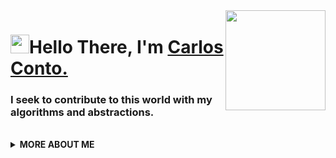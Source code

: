 
<img align="right" src="https://media.giphy.com/media/d31vTpVi1LAcDvdm/giphy.gif" height="160px" width="auto">

<h1 align="left"><img src="https://raw.githubusercontent.com/sidbelbase/sidbelbase/master/wave.gif" width="30px">Hello There, I'm <a href="https://sidbelbase.me">Carlos Conto.</a></h1>

<h3 align="left">I seek to contribute to this world with my algorithms and abstractions.</h3>
<!--
<a target="_blank" href="https://linkedin.com/in/sidbelbase/">
<img src="https://img.shields.io/badge/-sidbelbase-blue?style=for-the-badge&logo=Linkedin&logoColor=white&link=https://linkedin.com/in/sidbelbase/" alt="Linkedin Badge"></a>

<a target="_blank" href="https://twitter.com/sidbelbase">
<img src="https://img.shields.io/badge/sidbelbase-1ca0f1?style=for-the-badge&logo=twitter&logoColor=white&link=https://twitter.com/sidbelbase" alt="Twitter Badge"></a>

<a target="_blank" href="https://instagram.com/sidbelbase/">
<img src="https://img.shields.io/badge/-sidbelbase-E1306C?style=for-the-badge&logo=Instagram&logoColor=white&link=https://instagram.com/sidbelbase/" alt="Instagram Badge"></a>

<a target="_blank" href="https://behance.net/sidbelbase/">
<img src="https://img.shields.io/badge/-sidbelbase-141414?style=for-the-badge&logo=Behance&logoColor=white&link=https://behance.net/sidbelbase" alt="Behance Badge"></a>
<br>
-->
<br>

  <details>
    <summary>
    <strong>MORE ABOUT ME</strong>
    </summary>

```javascript
const sidbelbase = {
  availableForHire: true,
  education: "UnderGraduate",
  otherAlias: "Full Stack Developer",
  codesIn: ["Javascript", "HTML", "CSS", "Python", "Bash"],
  currentlylearning: ["Docker", "Kubernetes", "TailwindCss", "Django", "NuxtJs"],
  toolsUsing: ["Vue", "Flask", "Django", "FastAPI", "Sass", "AWS", "Wordpress", "Firebase", "Figma"],
  experiences: [
    {
      company : "Behance",
      post : "Graphic Designer | Freelancing"
    },
    {
      company : "Eagle Eye Pvt. Ltd",
      post : "Senior Graphic Designer"
    }
  ],
}
```

![sidbelbase's github stats](https://github-readme-stats.vercel.app/api?username=sidbelbase&show_icons=true&icon_color=141414&bg_color=ffffff&hide_border=true&line_height=25&text_color=141414&hide_title=true&count_private=true)

<img src="https://media.giphy.com/media/RhwkGhrlj3NVSOxWSN/giphy.gif" height="30"> <em><b>I'm mostly active around the internet</b> so if you want to say hi or just dropby, feel free to <a target="_blank" href="https://github.com/sidbelbase/sidbelbase/discussions/new"><strong> start a discussion here</strong></a>, I'll be happy to exchnage our views on dinosaurs or life or anything you fancy about ;)</b> </em>


<a target="_blank" href="https://github.com/sidbelbase/sidbelbase/">
<img src="https://img.shields.io/badge/dynamic/json?url=https://api.countapi.xyz/hit/visitor-badge/sidbelbase&style=for-the-badge&label=visitors&query=value&color=0F0F1A&labelColor=0F0F1A" alt="sidbelbase's vistors">
</a>

  </details>
